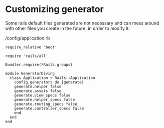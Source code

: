 # Customizing generator

Some rails default files generated are not necessary and can mess around with other files you create in the future, in order to modify it:

/config/application.rb


```
require_relative 'boot'

require 'rails/all'

Bundler.require(*Rails.groups)

module GeneratorDiving
  class Application < Rails::Application
    config.generators do |generate|
    generate.helper false
    generate.assets false
    generate.view_specs false
    generate.helper_specs false
    generate.routing_specs false
    generate.controller_specs false
    end
  end
end
```



